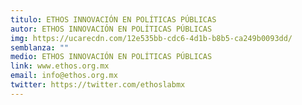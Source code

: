 ```yaml
---
titulo: ETHOS INNOVACIÓN EN POLÍTICAS PÚBLICAS
autor: ETHOS INNOVACIÓN EN POLÍTICAS PÚBLICAS
img: https://ucarecdn.com/12e535bb-cdc6-4d1b-b8b5-ca249b0093dd/
semblanza: ""
medio: ETHOS INNOVACIÓN EN POLÍTICAS PÚBLICAS
link: www.ethos.org.mx
email: info@ethos.org.mx
twitter: https://twitter.com/ethoslabmx
---
```

